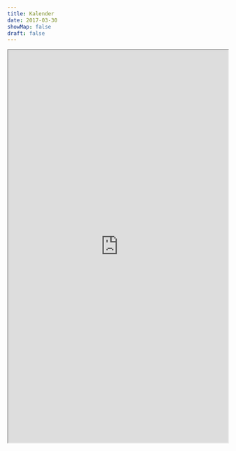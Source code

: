 ```yaml
---
title: Kalender
date: 2017-03-30
showMap: false
draft: false
---
```


<iframe width="100%" height="900" src="https://files.x-hain.de/index.php/apps/calendar/embed/MgYNoHeGjcPDPJnr/timeGridWeek/now"></iframe>
